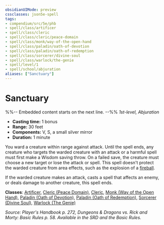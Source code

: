 ```yaml
---
obsidianUIMode: preview
cssclasses: json5e-spell
tags:
- compendium/src/5e/phb
- spell/class/artificer
- spell/class/cleric
- spell/class/cleric/peace-domain
- spell/class/monk/way-of-the-open-hand
- spell/class/paladin/oath-of-devotion
- spell/class/paladin/oath-of-redemption
- spell/class/sorcerer/divine-soul
- spell/class/warlock/the-genie
- spell/level/1
- spell/school/abjuration
aliases: ["Sanctuary"]
---
```

# Sanctuary
%%-- Embedded content starts on the next line. --%%
*1st-level, Abjuration*  

- **Casting time:** 1 bonus
- **Range:** 30 feet
- **Components:** V, S, a small silver mirror
- **Duration:** 1 minute

You ward a creature within range against attack. Until the spell ends, any creature who targets the warded creature with an attack or a harmful spell must first make a Wisdom saving throw. On a failed save, the creature must choose a new target or lose the attack or spell. This spell doesn't protect the warded creature from area effects, such as the explosion of a [fireball](/Systems/5e/spells/fireball.md).

If the warded creature makes an attack, casts a spell that affects an enemy, or deals damage to another creature, this spell ends.

**Classes**: [Artificer](/Systems/5e/classes/artificer-tce.md), [Cleric (Peace Domain)](/Systems/5e/classes/cleric-peace-domain-tce.md), [Cleric](/Systems/5e/classes/cleric.md), [Monk (Way of the Open Hand)](/Systems/5e/classes/monk-way-of-the-open-hand.md), [Paladin (Oath of Devotion)](/Systems/5e/classes/paladin-oath-of-devotion.md), [Paladin (Oath of Redemption)](/Systems/5e/classes/paladin-oath-of-redemption-xge.md), [Sorcerer (Divine Soul)](/Systems/5e/classes/sorcerer-divine-soul-xge.md), [Warlock (The Genie)](/Systems/5e/classes/warlock-the-genie-tce.md)

*Source: Player's Handbook p. 272, Dungeons & Dragons vs. Rick and Morty: Basic Rules p. 58. Available in the SRD and the Basic Rules.*